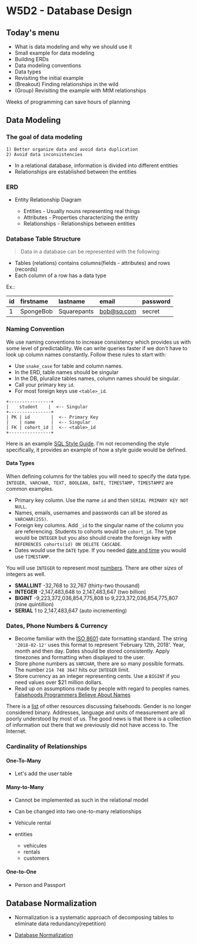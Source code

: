# W5D2 - Database Design

## Today's menu

- What is data modeling and why we should use it
- Small example for data modeling
- Building ERDs
- Data modeling conventions
- Data types
- Revisiting the initial example
- (Breakout) Finding relationships in the wild
- (Group) Revisiting the example with MtM relationships







Weeks of programming can save hours of planning

















## Data Modeling

### The goal of data modeling

    1) Better organize data and avoid data duplication
    2) Avoid data inconsistencies

- In a relational database, information is divided into different entities
- Relationships are established between the entities


### ERD

- Entity Relationship Diagram

  - Entities - Usually nouns representing real things
  - Attributes - Properties characterizing the entity
  - Relationships - Relationships between entities

### Database Table Structure

> Data in a database can be represented with the following:

- Tables (relations) contains columns(fields - attributes) and rows (records)
- Each column of a row has a data type

Ex.:

| id  | firstname | lastname    | email      | password |
| :-- | :-------- | :---------- | :--------- | :------- |
|  1  | SpongeBob | Squarepants | bob@sq.com | secret   |

### Naming Convention

We use naming conventions to increase consistency which provides us with some level of predictability. We can write queries faster if we don't have to look up column names constantly. Follow these rules to start with:

- Use `snake_case` for table and column names.
- In the ERD, table names should be singular
- In the DB, pluralize tables names, column names should be singular.
- Call your primary key `id`.
- For most foreign keys use `<table>_id`.

```
+----------------+
|    student    |  <-- Singular
+----------------+
| PK | id        |  <-- Primary Key
|    | name      |  <-- Singular
| FK | cohort_id |  <-- <table>_id
+----------------+
```

Here is an example [SQL Style Guide](http://www.sqlstyle.guide/). I'm not recomending the style specifically, it provides an example of how a style guide would be defined.

#### Data Types

When defining columns for the tables you will need to specify the data type. `INTEGER, VARCHAR, TEXT, BOOLEAN, DATE, TIMESTAMP, TIMESTAMPZ` are common examples.

- Primary key column. Use the name `id` and then `SERIAL PRIMARY KEY NOT NULL`.
- Names, emails, usernames and passwords can all be stored as `VARCHAR(255)`.
- Foreign key columns. Add `_id` to the singular name of the column you are referencing. Students to cohorts would be `cohort_id`. The type would be `INTEGER` but you also should create the foreign key with `REFERENCES cohorts(id) ON DELETE CASCADE`.
- Dates would use the `DATE` type. If you needed [date and time](https://www.postgresql.org/docs/current/static/datatype-datetime.html) you would use `TIMESTAMP`.

You will use `INTEGER` to represent most [numbers](https://www.postgresql.org/docs/current/static/datatype-numeric.html). There are other _sizes_ of integers as well.

- **SMALLINT** -32,768 to 32,767 (thirty-two thousand)
- **INTEGER** -2,147,483,648 to 2,147,483,647 (two billion)
- **BIGINT** -9,223,372,036,854,775,808 to 9,223,372,036,854,775,807 (nine quintillion)
- **SERIAL** 1 to 2,147,483,647 (auto incrementing)

### Dates, Phone Numbers & Currency

- Become familiar with the [ISO 8601](https://en.wikipedia.org/wiki/ISO_8601) date formatting standard. The string `'2018-02-12'` uses this format to represent 'February 12th, 2018'. Year, month and then day. Dates should be stored consistently. Apply timezones and formatting when displayed to the user.
- Store phone numbers as `VARCHAR`, there are so many possible formats. The number `214 748 3647` hits our `INTEGER` limit.
- Store currency as an integer representing cents. Use a `BIGINT` if you need values over \$21 million dollars.
- Read up on assumptions made by people with regard to peoples names. [Falsehoods Programmers Believe About Names](https://www.kalzumeus.com/2010/06/17/falsehoods-programmers-believe-about-names/)

There is a [list](https://github.com/kdeldycke/awesome-falsehood) of other resources discussing falsehoods. Gender is no longer considered binary. Addresses, language and units of measurement are all poorly understood by most of us. The good news is that there is a collection of information out there that we previously did not have access to. The Internet.


### Cardinality of Relationships

#### One-To-Many
- Let's add the user table


#### Many-to-Many

- Cannot be implemented as such in the relational model
- Can be changed into two one-to-many relationships

- Vehicule rental
- entities

  - vehicules
  - rentals
  - customers

#### One-to-One

- Person and Passport

## Database Normalization

- Normalization is a systematic approach of decomposing tables to eliminate data redundancy(repetition)

- [Database Normalization](https://www.studytonight.com/dbms/database-normalization.php)
